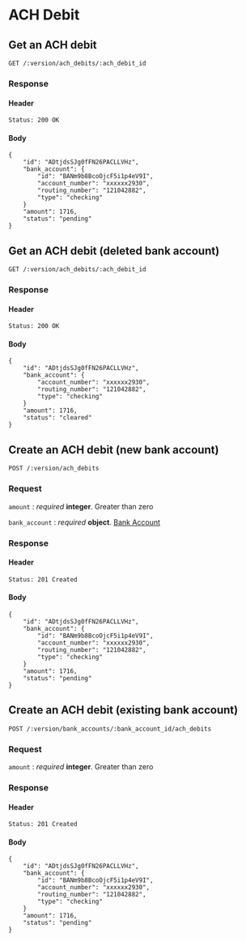 # ACH Debit

## Get an ACH debit

    GET /:version/ach_debits/:ach_debit_id

### Response

#### Header

    Status: 200 OK

#### Body

    {
        "id": "ADtjdsSJg0fFN26PACLLVHz",
        "bank_account": {
            "id": "BANm9b8BcoOjcF5i1p4eV9I",
            "account_number": "xxxxxx2930",
            "routing_number": "121042882",
            "type": "checking"
        }
        "amount": 1716,
        "status": "pending"
    }


## Get an ACH debit (deleted bank account)

    GET /:version/ach_debits/:ach_debit_id

### Response

#### Header

    Status: 200 OK

#### Body

    {
        "id": "ADtjdsSJg0fFN26PACLLVHz",
        "bank_account": {
            "account_number": "xxxxxx2930",
            "routing_number": "121042882",
            "type": "checking"
        }
        "amount": 1716,
        "status": "cleared"
    }


## Create an ACH debit (new bank account)

    POST /:version/ach_debits

### Request

`amount`
: _required_ **integer**. Greater than zero

`bank_account`
: _required_ **object**. [Bank Account](./bank_accounts.md)


### Response

#### Header

    Status: 201 Created

#### Body

    {
        "id": "ADtjdsSJg0fFN26PACLLVHz",
        "bank_account": {
            "id": "BANm9b8BcoOjcF5i1p4eV9I",
            "account_number": "xxxxxx2930",
            "routing_number": "121042882",
            "type": "checking"
        }
        "amount": 1716,
        "status": "pending"
    }


## Create an ACH debit (existing bank account)

    POST /:version/bank_accounts/:bank_account_id/ach_debits

### Request

`amount`
: _required_ **integer**. Greater than zero

### Response

#### Header

    Status: 201 Created

#### Body

    {
        "id": "ADtjdsSJg0fFN26PACLLVHz",
        "bank_account": {
            "id": "BANm9b8BcoOjcF5i1p4eV9I",
            "account_number": "xxxxxx2930",
            "routing_number": "121042882",
            "type": "checking"
        }
        "amount": 1716,
        "status": "pending"
    }
